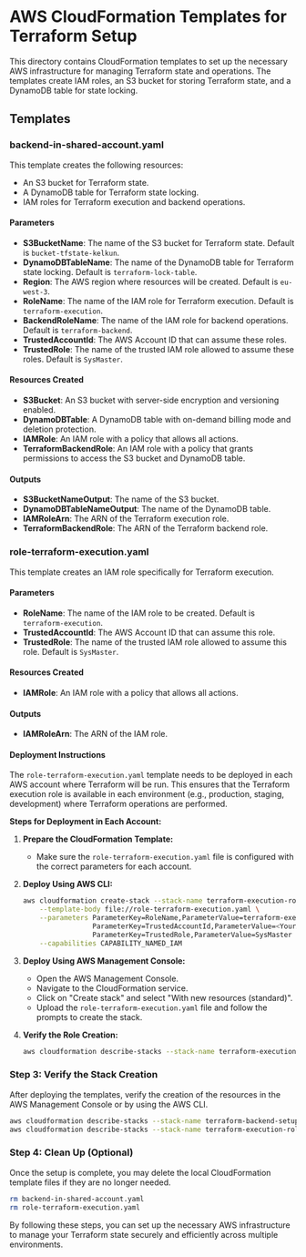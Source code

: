 # AWS CloudFormation Templates for Terraform Setup

This directory contains CloudFormation templates to set up the necessary AWS infrastructure for managing Terraform state and operations. The templates create IAM roles, an S3 bucket for storing Terraform state, and a DynamoDB table for state locking.

## Templates

### backend-in-shared-account.yaml

This template creates the following resources:
- An S3 bucket for Terraform state.
- A DynamoDB table for Terraform state locking.
- IAM roles for Terraform execution and backend operations.

#### Parameters

- **S3BucketName**: The name of the S3 bucket for Terraform state. Default is `bucket-tfstate-kelkun`.
- **DynamoDBTableName**: The name of the DynamoDB table for Terraform state locking. Default is `terraform-lock-table`.
- **Region**: The AWS region where resources will be created. Default is `eu-west-3`.
- **RoleName**: The name of the IAM role for Terraform execution. Default is `terraform-execution`.
- **BackendRoleName**: The name of the IAM role for backend operations. Default is `terraform-backend`.
- **TrustedAccountId**: The AWS Account ID that can assume these roles.
- **TrustedRole**: The name of the trusted IAM role allowed to assume these roles. Default is `SysMaster`.

#### Resources Created

- **S3Bucket**: An S3 bucket with server-side encryption and versioning enabled.
- **DynamoDBTable**: A DynamoDB table with on-demand billing mode and deletion protection.
- **IAMRole**: An IAM role with a policy that allows all actions.
- **TerraformBackendRole**: An IAM role with a policy that grants permissions to access the S3 bucket and DynamoDB table.

#### Outputs

- **S3BucketNameOutput**: The name of the S3 bucket.
- **DynamoDBTableNameOutput**: The name of the DynamoDB table.
- **IAMRoleArn**: The ARN of the Terraform execution role.
- **TerraformBackendRole**: The ARN of the Terraform backend role.

### role-terraform-execution.yaml

This template creates an IAM role specifically for Terraform execution.

#### Parameters

- **RoleName**: The name of the IAM role to be created. Default is `terraform-execution`.
- **TrustedAccountId**: The AWS Account ID that can assume this role.
- **TrustedRole**: The name of the trusted IAM role allowed to assume this role. Default is `SysMaster`.

#### Resources Created

- **IAMRole**: An IAM role with a policy that allows all actions.

#### Outputs

- **IAMRoleArn**: The ARN of the IAM role.

#### Deployment Instructions

The `role-terraform-execution.yaml` template needs to be deployed in each AWS account where Terraform will be run. This ensures that the Terraform execution role is available in each environment (e.g., production, staging, development) where Terraform operations are performed.

**Steps for Deployment in Each Account:**

1. **Prepare the CloudFormation Template:**
   - Make sure the `role-terraform-execution.yaml` file is configured with the correct parameters for each account.

2. **Deploy Using AWS CLI:**
   ```sh
   aws cloudformation create-stack --stack-name terraform-execution-role-setup \
       --template-body file://role-terraform-execution.yaml \
       --parameters ParameterKey=RoleName,ParameterValue=terraform-execution \
                    ParameterKey=TrustedAccountId,ParameterValue=<YourAWSAccountID> \
                    ParameterKey=TrustedRole,ParameterValue=SysMaster \
       --capabilities CAPABILITY_NAMED_IAM
   ```

3. **Deploy Using AWS Management Console:**
   - Open the AWS Management Console.
   - Navigate to the CloudFormation service.
   - Click on "Create stack" and select "With new resources (standard)".
   - Upload the `role-terraform-execution.yaml` file and follow the prompts to create the stack.

4. **Verify the Role Creation:**
   ```sh
   aws cloudformation describe-stacks --stack-name terraform-execution-role-setup
   ```

### Step 3: Verify the Stack Creation

After deploying the templates, verify the creation of the resources in the AWS Management Console or by using the AWS CLI.

```sh
aws cloudformation describe-stacks --stack-name terraform-backend-setup
aws cloudformation describe-stacks --stack-name terraform-execution-role-setup
```

### Step 4: Clean Up (Optional)

Once the setup is complete, you may delete the local CloudFormation template files if they are no longer needed.

```sh
rm backend-in-shared-account.yaml
rm role-terraform-execution.yaml
```

By following these steps, you can set up the necessary AWS infrastructure to manage your Terraform state securely and efficiently across multiple environments.
